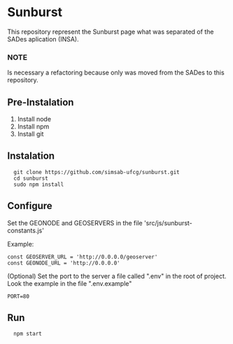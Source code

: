 # Sunburst
This repository represent the Sunburst page what was separated of the SADes aplication (INSA).

### NOTE 
Is necessary a refactoring because only was moved from the SADes to this repository.

## Pre-Instalation
1. Install node
2. Install npm
3. Install git

## Instalation 
```
  git clone https://github.com/simsab-ufcg/sunburst.git
  cd sunburst
  sudo npm install
```

## Configure
Set the GEONODE and GEOSERVERS in the file 'src/js/sunburst-constants.js'

Example: 
```
const GEOSERVER_URL = 'http://0.0.0.0/geoserver'
const GEONODE_URL = 'http://0.0.0.0'
```

(Optional) Set the port to the server a file called ".env" in the root of project. Look the example in the file ".env.example"
```
PORT=80
```

## Run
```
  npm start
```
